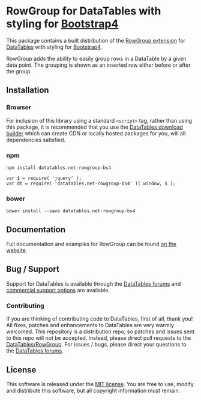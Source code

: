 # RowGroup for DataTables with styling for [Bootstrap4](https://getbootstrap.com/docs/4.6/getting-started/introduction/)

This package contains a built distribution of the [RowGroup extension](https://datatables.net/extensions/RowGroup) for [DataTables](https://datatables.net/) with styling for [Bootstrap4](https://getbootstrap.com/docs/4.6/getting-started/introduction/).

RowGroup adds the ability to easily group rows in a DataTable by a given data point. The grouping is shown as an inserted row either before or after the group.


## Installation

### Browser

For inclusion of this library using a standard `<script>` tag, rather than using this package, it is recommended that you use the [DataTables download builder](//datatables.net/download) which can create CDN or locally hosted packages for you, will all dependencies satisfied.

### npm

```
npm install datatables.net-rowgroup-bs4
```

```
var $ = require( 'jquery' );
var dt = require( 'datatables.net-rowgroup-bs4' )( window, $ );
```

### bower

```
bower install --save datatables.net-rowgroup-bs4
```



## Documentation

Full documentation and examples for RowGroup can be found [on the website](https://datatables.net/extensions/rowgroup).


## Bug / Support

Support for DataTables is available through the [DataTables forums](//datatables.net/forums) and [commercial support options](//datatables.net/support) are available.


### Contributing

If you are thinking of contributing code to DataTables, first of all, thank you! All fixes, patches and enhancements to DataTables are very warmly welcomed. This repository is a distribution repo, so patches and issues sent to this repo will not be accepted. Instead, please direct pull requests to the [DataTables/RowGroup](http://github.com/DataTables/RowGroup). For issues / bugs, please direct your questions to the [DataTables forums](//datatables.net/forums).


## License

This software is released under the [MIT license](//datatables.net/license). You are free to use, modify and distribute this software, but all copyright information must remain.

